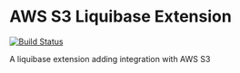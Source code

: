 # AWS S3 Liquibase Extension
[![Build Status](https://travis-ci.com/miron4dev/liquibase-s3.svg?branch=master)](https://travis-ci.com/miron4dev/liquibase-s3)

A liquibase extension adding integration with AWS S3
